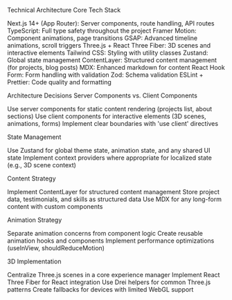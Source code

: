 Technical Architecture
Core Tech Stack

Next.js 14+ (App Router): Server components, route handling, API routes
TypeScript: Full type safety throughout the project
Framer Motion: Component animations, page transitions
GSAP: Advanced timeline animations, scroll triggers
Three.js + React Three Fiber: 3D scenes and interactive elements
Tailwind CSS: Styling with utility classes
Zustand: Global state management
ContentLayer: Structured content management (for projects, blog posts)
MDX: Enhanced markdown for content
React Hook Form: Form handling with validation
Zod: Schema validation
ESLint + Prettier: Code quality and formatting

Architecture Decisions
Server Components vs. Client Components

Use server components for static content rendering (projects list, about sections)
Use client components for interactive elements (3D scenes, animations, forms)
Implement clear boundaries with 'use client' directives

State Management

Use Zustand for global theme state, animation state, and any shared UI state
Implement context providers where appropriate for localized state (e.g., 3D scene context)

Content Strategy

Implement ContentLayer for structured content management
Store project data, testimonials, and skills as structured data
Use MDX for any long-form content with custom components

Animation Strategy

Separate animation concerns from component logic
Create reusable animation hooks and components
Implement performance optimizations (useInView, shouldReduceMotion)

3D Implementation

Centralize Three.js scenes in a core experience manager
Implement React Three Fiber for React integration
Use Drei helpers for common Three.js patterns
Create fallbacks for devices with limited WebGL support

